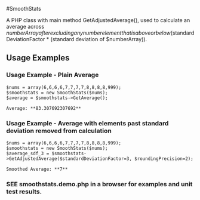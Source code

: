 #SmoothStats

A PHP class with main method GetAdjustedAverage(), used to calculate an average across $numberArray after excluding any number element that is above or below ($standardDeviationFactor * (standard deviation of $numberArray)).

## Usage Examples

### Usage Example - Plain Average

	$nums = array(6,6,6,6,7,7,7,7,8,8,8,8,999);
	$smoothstats = new SmoothStats($nums);
	$average = $smoothstats->GetAverage();
	
	Average: **83.307692307692**  
	

### Usage Example - Average with elements past standard deviation removed from calculation

	$nums = array(6,6,6,6,7,7,7,7,8,8,8,8,999);
	$smoothstats = new SmoothStats($nums);
	$average_sdf_3 = $smoothstats->GetAdjustedAverage($standardDeviationFactor=3, $roundingPrecision=2);
	
	Smoothed Average: **7**

### SEE **smoothstats.demo.php** in a browser for examples and unit test results.